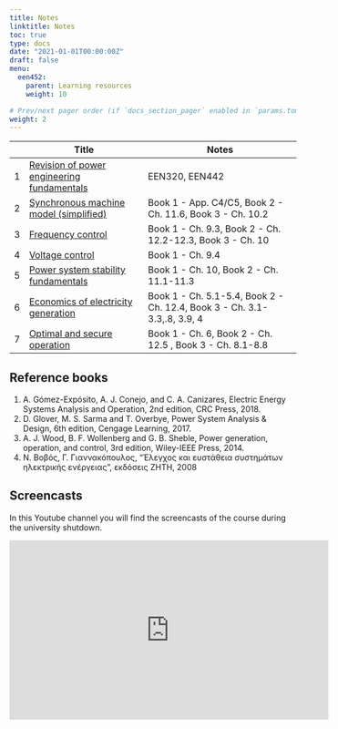 ```yaml
---
title: Notes
linktitle: Notes
toc: true
type: docs
date: "2021-01-01T00:00:00Z"
draft: false
menu:
  een452:
    parent: Learning resources
    weight: 10

# Prev/next pager order (if `docs_section_pager` enabled in `params.toml`)
weight: 2
---
```


|  | Title | Notes |
|-----------------|------------|------------|
|1| [Revision of power engineering fundamentals](https://www.dropbox.com/s/tx0tanvhlc9r20j/lecture_part1_presentation.pdf?dl=0) | EEN320, EEN442 |
|2| [Synchronous machine model (simplified)](https://www.dropbox.com/s/oqallzuakvgvrzs/lecture_part2_presentation.pdf?dl=0) | Book 1 - App. C4/C5, Book 2 - Ch. 11.6, Book 3 - Ch. 10.2 |
|3| [Frequency control]()| Book 1 - Ch. 9.3, Book 2 - Ch. 12.2-12.3, Book 3 - Ch. 10 |
|4| [Voltage control]() | Book 1 - Ch. 9.4 |
|5| [Power system stability fundamentals]() | Book 1 - Ch. 10, Book 2 - Ch. 11.1-11.3  |
|6| [Economics of electricity generation]() | Book 1 - Ch. 5.1-5.4, Book 2 - Ch. 12.4, Book 3 - Ch.  3.1-3.3,.8, 3.9, 4  | 
|7| [Optimal and secure operation]() | Book 1 - Ch. 6, Book 2 - Ch. 12.5 , Book 3 - Ch. 8.1-8.8   |

## Reference books

1. A. Gómez-Expósito, A. J. Conejo, and C. A. Canizares, Electric Energy Systems Analysis and Operation, 2nd edition, CRC Press, 2018.
2. D. Glover, M. S. Sarma and T. Overbye, Power System Analysis & Design, 6th edition, Cengage Learning, 2017.
3. A. J. Wood, B. F. Wollenberg and G. B. Sheble, Power generation, operation, and control, 3rd edition, Wiley-IEEE Press, 2014.
4. Ν. Βοβός, Γ. Γιαννακόπουλος, “Έλεγχος και ευστάθεια συστημάτων ηλεκτρικής ενέργειας”,  εκδόσεις ΖΗΤΗ, 2008

## Screencasts

In this Youtube channel you will find the screencasts of the course during the university shutdown.

<iframe width="560" height="315" src="https://www.youtube.com/embed/videoseries?list=PLpmwr4EPmhRrGeDKm7DNJLNyU-Pxeo4QR" frameborder="0" allow="accelerometer; autoplay; encrypted-media; gyroscope; picture-in-picture" allowfullscreen></iframe>


